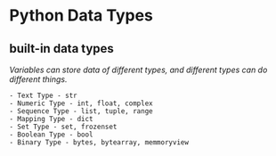 # Python Data Types

## built-in data types

*Variables can store data of different types, and different types can do different things.*
    
    - Text Type - str
    - Numeric Type - int, float, complex
    - Sequence Type - list, tuple, range
    - Mapping Type - dict
    - Set Type - set, frozenset
    - Boolean Type - bool
    - Binary Type - bytes, bytearray, memmoryview